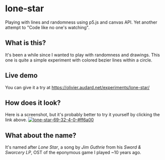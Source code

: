 # lone-star
Playing with lines and randomness using p5.js and canvas API. Yet another attempt to "Code like no one's watching".

## What is this?

It's been a while since I wanted to play with randomness and drawings. This one is quite a simple experiment with colored bezier lines within a circle.

## Live demo

You can give it a try at https://olivier.audard.net/experiments/lone-star/

## How does it look?

Here is a screenshot, but it's probably better to try it yourself by clicking the link above. 
[![lone-star-69-32-4-0-#ff6a00](https://olivier.audard.net/assets/lone-star/lone-star-69-32-4-0-ff6a00-2.jpg)](https://olivier.audard.net/experiments/lone-star/#69-32-4-0-#ff6a00)

## What about the name?

It's named after _Lone Star_, a song by _Jim Guthrie_ from his _Sword & Sworcery LP_, OST of the eponymous game I played ~10 years ago. 
